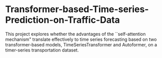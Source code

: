 # Transformer-based-Time-series-Prediction-on-Traffic-Data
This project explores whether the advantages of the ``self-attention mechanism" translate effectively to time series forecasting based on two transformer-based models, TimeSeriesTransformer and Autoformer, on a timer-series transportation dataset. 

